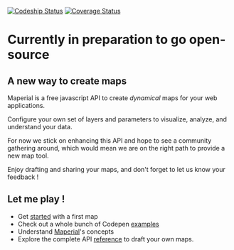 [ ![Codeship Status](https://img.shields.io/codeship/6fc738c0-e418-0132-19f9-16773c71d38d/master.svg)](https://codeship.com/projects/81785)
[![Coverage Status](https://coveralls.io/repos/maperial/maperial.js/badge.svg)](https://coveralls.io/r/maperial/maperial.js)

# Currently in preparation to go open-source

## A new way to create maps

Maperial is a free javascript API to create *dynamical* maps for your web
applications.

Configure your own set of layers and parameters to visualize, analyze, and understand your data.

For now we stick on enhancing this API and hope to see a community
gathering around, which would mean we are on the right path to provide a new
map tool.

Enjoy drafting and sharing your maps, and don't forget
to let us know your feedback !

## Let me play !
- Get [started](http://maperial.github.io/getting-started/) with a first map
- Check out a whole bunch of Codepen [examples](http://codepen.io/chrisdugne/)
- Understand [Maperial](http://maperial.github.io/concepts/)'s concepts
- Explore the complete API [reference](http://maperial.github.io/documentation/)
to draft your own maps.
